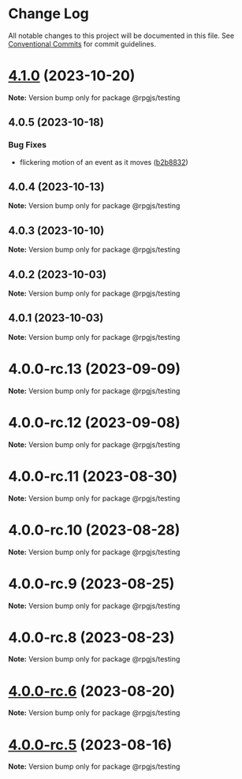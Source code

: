 # Change Log

All notable changes to this project will be documented in this file.
See [Conventional Commits](https://conventionalcommits.org) for commit guidelines.

# [4.1.0](https://github.com/RSamaium/RPG-JS/compare/v4.0.5...v4.1.0) (2023-10-20)

**Note:** Version bump only for package @rpgjs/testing





## 4.0.5 (2023-10-18)


### Bug Fixes

* flickering motion of an event as it moves ([b2b8832](https://github.com/RSamaium/RPG-JS/commit/b2b8832a1582933afb64c698f40d1b0e72021780))





## 4.0.4 (2023-10-13)

**Note:** Version bump only for package @rpgjs/testing





## 4.0.3 (2023-10-10)

**Note:** Version bump only for package @rpgjs/testing





## 4.0.2 (2023-10-03)

**Note:** Version bump only for package @rpgjs/testing





## 4.0.1 (2023-10-03)

**Note:** Version bump only for package @rpgjs/testing





# 4.0.0-rc.13 (2023-09-09)

**Note:** Version bump only for package @rpgjs/testing





# 4.0.0-rc.12 (2023-09-08)

**Note:** Version bump only for package @rpgjs/testing





# 4.0.0-rc.11 (2023-08-30)

**Note:** Version bump only for package @rpgjs/testing





# 4.0.0-rc.10 (2023-08-28)

**Note:** Version bump only for package @rpgjs/testing





# 4.0.0-rc.9 (2023-08-25)

**Note:** Version bump only for package @rpgjs/testing





# 4.0.0-rc.8 (2023-08-23)

**Note:** Version bump only for package @rpgjs/testing





# [4.0.0-rc.6](https://github.com/RSamaium/RPG-JS/compare/v4.0.0-rc.5...v4.0.0-rc.6) (2023-08-20)

**Note:** Version bump only for package @rpgjs/testing





# [4.0.0-rc.5](https://github.com/RSamaium/RPG-JS/compare/v4.0.0-rc.4...v4.0.0-rc.5) (2023-08-16)

**Note:** Version bump only for package @rpgjs/testing

